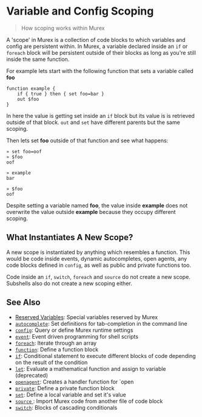 # Variable and Config Scoping

> How scoping works within Murex

A 'scope' in Murex is a collection of code blocks to which variables and
config are persistent within. In Murex, a variable declared inside an `if` or
`foreach` block will be persistent outside of their blocks as long as you're
still inside the same function.

For example lets start with the following function that sets a variable called
**foo**

```
function example {
    if { true } then { set foo=bar }
    out $foo
}
```

In here the value is getting set inside an `if` block but its value is is
retrieved outside of that block. `out` and `set` have different parents but
the same scoping.

Then lets set **foo** outside of that function and see what happens:

```
» set foo=oof
» $foo
oof

» example
bar

» $foo
oof
```

Despite setting a variable named **foo**, the value inside **example** does not
overwrite the value outside **example** because they occupy different scoping.

## What Instantiates A New Scope?

A new scope is instantiated by anything which resembles a function. This would
be code inside events, dynamic autocompletes, open agents, any code blocks
defined in `config`, as well as public and private functions too.

Code inside an `if`, `switch`, `foreach` and `source` do not create a new
scope. Subshells also do not create a new scoping either.

## See Also

- [Reserved Variables](/user-guide/reserved-vars.md):
  Special variables reserved by Murex
- [`autocomplete`](/commands/autocomplete.md):
  Set definitions for tab-completion in the command line
- [`config`](/commands/config.md):
  Query or define Murex runtime settings
- [`event`](/commands/event.md):
  Event driven programming for shell scripts
- [`foreach`](/commands/foreach.md):
  Iterate through an array
- [`function`](/commands/function.md):
  Define a function block
- [`if`](/commands/if.md):
  Conditional statement to execute different blocks of code depending on the result of the condition
- [`let`](/commands/let.md):
  Evaluate a mathematical function and assign to variable (deprecated)
- [`openagent`](/commands/openagent.md):
  Creates a handler function for `open
- [`private`](/commands/private.md):
  Define a private function block
- [`set`](/commands/set.md):
  Define a local variable and set it's value
- [`source` ](/commands/source.md):
  Import Murex code from another file of code block
- [`switch`](/commands/switch.md):
  Blocks of cascading conditionals
